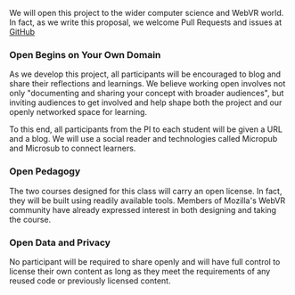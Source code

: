 We will open this project to the wider computer science and WebVR world. In fact, as we write this proposal, we welcome Pull Requests and issues at [GitHub](https://github.com/jgmac1106/worldsandwes) 

### Open Begins on Your Own Domain
As we develop this project, all participants will be encouraged to blog and share their reflections and learnings.  We believe working open involves not only "documenting and sharing your concept with broader audiences",  but inviting  audiences to get involved and help shape both the project and our openly networked space for learning.

To this end, all participants from the PI to each student will be given a URL and a blog. We will use a social reader and technologies called Micropub and Microsub to connect learners.  

### Open Pedagogy
The two courses designed for this class will carry an open license. In fact, they will be built using readily available tools. Members of Mozilla's WebVR community have already expressed interest in both designing and taking the course.

### Open Data and Privacy
No participant will be required to share openly and will have full control to license their own content as long as they meet the requirements of any reused code or previously licensed content.
